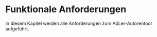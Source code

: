 # Funktionale Anforderungen

In diesem Kapitel werden alle Anforderungen zum AdLer-Autorentool aufgeführt.